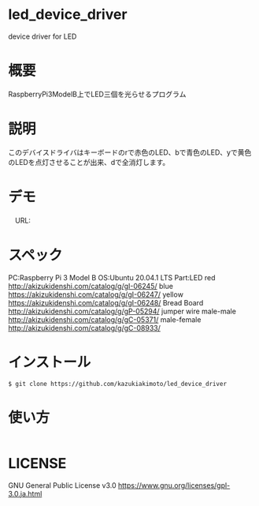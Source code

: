 # led_device_driver
device driver for LED

# 概要
RaspberryPi3ModelB上でLED三個を光らせるプログラム

# 説明
このデバイスドライバはキーボードのrで赤色のLED、bで青色のLED、yで黄色のLEDを点灯させることが出来、dで全消灯します。

# デモ
　URL:
 
# スペック
PC:Raspberry Pi 3 Model B 
OS:Ubuntu 20.04.1 LTS 
Part:LED red http://akizukidenshi.com/catalog/g/gI-06245/
         blue https://akizukidenshi.com/catalog/g/gI-06247/
         yellow https://akizukidenshi.com/catalog/g/gI-06248/
     Bread Board http://akizukidenshi.com/catalog/g/gP-05294/
     jumper wire male-male http://akizukidenshi.com/catalog/g/gC-05371/
                 male-female http://akizukidenshi.com/catalog/g/gC-08933/
 
# インストール
~~~
$ git clone https://github.com/kazukiakimoto/led_device_driver
~~~

# 使い方
~~~

~~~


# LICENSE
GNU General Public License v3.0
https://www.gnu.org/licenses/gpl-3.0.ja.html
